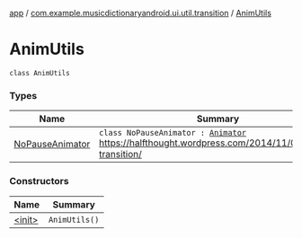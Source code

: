 [app](../../index.md) / [com.example.musicdictionaryandroid.ui.util.transition](../index.md) / [AnimUtils](./index.md)

# AnimUtils

`class AnimUtils`

### Types

| Name | Summary |
|---|---|
| [NoPauseAnimator](-no-pause-animator/index.md) | `class NoPauseAnimator : `[`Animator`](https://developer.android.com/reference/android/animation/Animator.html)<br>https://halfthought.wordpress.com/2014/11/07/reveal-transition/ |

### Constructors

| Name | Summary |
|---|---|
| [&lt;init&gt;](-init-.md) | `AnimUtils()` |
